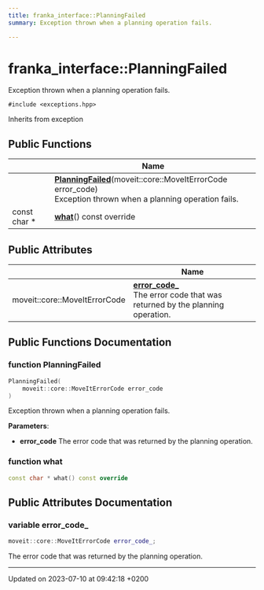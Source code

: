 ```yaml
---
title: franka_interface::PlanningFailed
summary: Exception thrown when a planning operation fails. 

---
```


# franka_interface::PlanningFailed



Exception thrown when a planning operation fails. 


`#include <exceptions.hpp>`

Inherits from exception

## Public Functions

|                | Name           |
| -------------- | -------------- |
| | **[PlanningFailed](Classes/classfranka__interface_1_1PlanningFailed.md#function-planningfailed)**(moveit::core::MoveItErrorCode error_code)<br>Exception thrown when a planning operation fails.  |
| const char * | **[what](Classes/classfranka__interface_1_1PlanningFailed.md#function-what)**() const override |

## Public Attributes

|                | Name           |
| -------------- | -------------- |
| moveit::core::MoveItErrorCode | **[error_code_](Classes/classfranka__interface_1_1PlanningFailed.md#variable-error-code-)** <br>The error code that was returned by the planning operation.  |

## Public Functions Documentation

### function PlanningFailed

```cpp
PlanningFailed(
    moveit::core::MoveItErrorCode error_code
)
```

Exception thrown when a planning operation fails. 

**Parameters**: 

  * **error_code** The error code that was returned by the planning operation. 


### function what

```cpp
const char * what() const override
```


## Public Attributes Documentation

### variable error_code_

```cpp
moveit::core::MoveItErrorCode error_code_;
```

The error code that was returned by the planning operation. 

-------------------------------

Updated on 2023-07-10 at 09:42:18 +0200